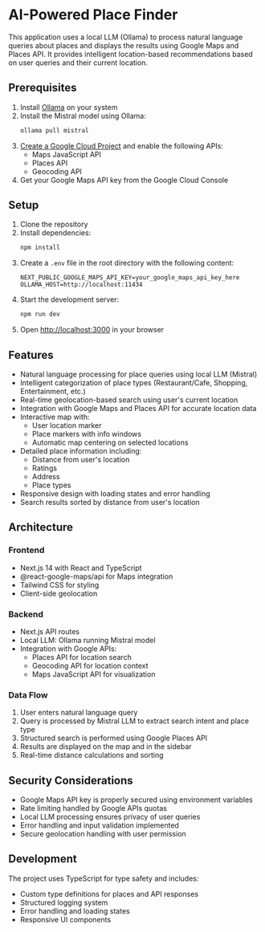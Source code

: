 # AI-Powered Place Finder

This application uses a local LLM (Ollama) to process natural language queries about places and displays the results using Google Maps and Places API. It provides intelligent location-based recommendations based on user queries and their current location.

## Prerequisites

1. Install [Ollama](https://ollama.ai/download) on your system
2. Install the Mistral model using Ollama:
   ```bash
   ollama pull mistral
   ```
3. [Create a Google Cloud Project](https://console.cloud.google.com/project) and enable the following APIs:
   - Maps JavaScript API
   - Places API
   - Geocoding API
4. Get your Google Maps API key from the Google Cloud Console

## Setup

1. Clone the repository
2. Install dependencies:
   ```bash
   npm install
   ```
3. Create a `.env` file in the root directory with the following content:
   ```
   NEXT_PUBLIC_GOOGLE_MAPS_API_KEY=your_google_maps_api_key_here
   OLLAMA_HOST=http://localhost:11434
   ```
4. Start the development server:
   ```bash
   npm run dev
   ```
5. Open [http://localhost:3000](http://localhost:3000) in your browser

## Features

- Natural language processing for place queries using local LLM (Mistral)
- Intelligent categorization of place types (Restaurant/Cafe, Shopping, Entertainment, etc.)
- Real-time geolocation-based search using user's current location
- Integration with Google Maps and Places API for accurate location data
- Interactive map with:
  - User location marker
  - Place markers with info windows
  - Automatic map centering on selected locations
- Detailed place information including:
  - Distance from user's location
  - Ratings
  - Address
  - Place types
- Responsive design with loading states and error handling
- Search results sorted by distance from user's location

## Architecture

### Frontend

- Next.js 14 with React and TypeScript
- @react-google-maps/api for Maps integration
- Tailwind CSS for styling
- Client-side geolocation

### Backend

- Next.js API routes
- Local LLM: Ollama running Mistral model
- Integration with Google APIs:
  - Places API for location search
  - Geocoding API for location context
  - Maps JavaScript API for visualization

### Data Flow

1. User enters natural language query
2. Query is processed by Mistral LLM to extract search intent and place type
3. Structured search is performed using Google Places API
4. Results are displayed on the map and in the sidebar
5. Real-time distance calculations and sorting

## Security Considerations

- Google Maps API key is properly secured using environment variables
- Rate limiting handled by Google APIs quotas
- Local LLM processing ensures privacy of user queries
- Error handling and input validation implemented
- Secure geolocation handling with user permission

## Development

The project uses TypeScript for type safety and includes:

- Custom type definitions for places and API responses
- Structured logging system
- Error handling and loading states
- Responsive UI components
